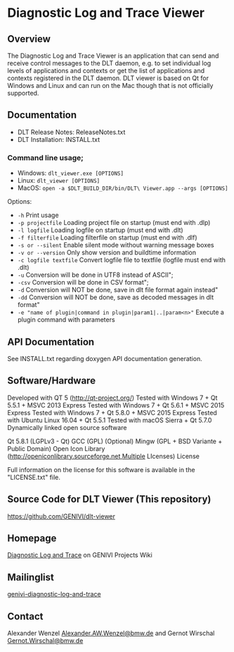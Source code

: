 # Diagnostic Log and Trace Viewer

## Overview

The Diagnostic Log and Trace Viewer is an application that can send and receive control messages to the DLT daemon, e.g. to set individual log levels of applications and contexts or get the list of applications and contexts registered in the DLT daemon. DLT viewer is based on Qt for Windows and Linux and can run on the Mac though that is not officially supported.

## Documentation

+ DLT Release Notes: ReleaseNotes.txt
+ DLT Installation: INSTALL.txt

### Command line usage;

+ Windows: `dlt_viewer.exe [OPTIONS]`
+ Linux: `dlt_viewer [OPTIONS]`
+ MacOS: `open -a $DLT_BUILD_DIR/bin/DLT\ Viewer.app --args [OPTIONS]`

Options: 
+ `-h` Print usage
+ `-p projectfile` Loading project file on startup (must end with .dlp)
+ `-l logfile`     Loading logfile on startup (must end with .dlt)
+ `-f filterfile`  Loading filterfile on startup (must end with .dlf)
+ `-s or --silent`  Enable silent mode without warning message boxes
+ `-v or --version` Only show version and buildtime information
+ `-c logfile textfile`  Convert logfile file to textfile (logfile must end with .dlt)
+ `-u` Conversion will be done in UTF8 instead of ASCII";
+ `-csv` Conversion will be done in CSV format";
+ `-d` Conversion will NOT be done, save in dlt file format again instead"
+ `-dd` Conversion will NOT be done, save as decoded messages in dlt format"
+ `-e "name of plugin|command in plugin|param1|..|param<n>"` Execute a plugin command with <n> parameters

## API Documentation

See INSTALL.txt regarding doxygen API documentation generation.

## Software/Hardware

Developed with QT 5 (http://qt-project.org/)
Tested with Windows 7 + Qt 5.5.1 + MSVC 2013 Express
Tested with Windows 7 + Qt 5.6.1 + MSVC 2015 Express
Tested with Windows 7 + Qt 5.8.0 + MSVC 2015 Express
Tested with Ubuntu Linux 16.04 + Qt 5.5.1
Tested with macOS Sierra + Qt 5.7.0
Dynamically linked open source software

Qt 5.8.1 (LGPLv3 - Qt)
GCC (GPL)
(Optional) Mingw (GPL + BSD Variante + Public Domain)
Open Icon Library (http://openiconlibrary.sourceforge.net,Multiple LIcenses)
License

Full information on the license for this software is available in the "LICENSE.txt" file.

## Source Code for DLT Viewer (This repository)

https://github.com/GENIVI/dlt-viewer

## Homepage

[Diagnostic Log and Trace](https://at.projects.genivi.org/wiki/display/PROJ/Diagnostic+Log+and+Trace) on GENIVI Projects Wiki

## Mailinglist

[genivi-diagnostic-log-and-trace](https://lists.genivi.org/mailman/listinfo/genivi-diagnostic-log-and-trace_lists.genivi.org)

## Contact

Alexander Wenzel Alexander.AW.Wenzel@bmw.de and Gernot Wirschal Gernot.Wirschal@bmw.de
